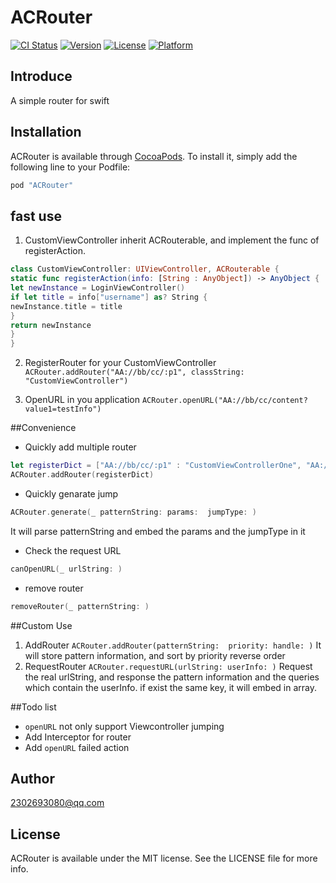 # ACRouter

[![CI Status](http://img.shields.io/travis/260732891@qq.com/ACRouter.svg?style=flat)](https://travis-ci.org/260732891@qq.com/ACRouter)
[![Version](https://img.shields.io/cocoapods/v/ACRouter.svg?style=flat)](http://cocoapods.org/pods/ACRouter)
[![License](https://img.shields.io/cocoapods/l/ACRouter.svg?style=flat)](http://cocoapods.org/pods/ACRouter)
[![Platform](https://img.shields.io/cocoapods/p/ACRouter.svg?style=flat)](http://cocoapods.org/pods/ACRouter)

## Introduce

A simple router for swift

## Installation

ACRouter is available through [CocoaPods](http://cocoapods.org). To install
it, simply add the following line to your Podfile:

```ruby
pod "ACRouter"
```

## fast use

1. CustomViewController inherit ACRouterable, and implement the  func of registerAction.
``` swift
class CustomViewController: UIViewController, ACRouterable {
static func registerAction(info: [String : AnyObject]) -> AnyObject {
let newInstance = LoginViewController()
if let title = info["username"] as? String {
newInstance.title = title
}
return newInstance
}
}
```
2. RegisterRouter for your CustomViewController
`ACRouter.addRouter("AA://bb/cc/:p1", classString: "CustomViewController")`

3. OpenURL in you application
`ACRouter.openURL("AA://bb/cc/content?value1=testInfo")`

##Convenience
- Quickly add multiple router
``` swift
let registerDict = ["AA://bb/cc/:p1" : "CustomViewControllerOne", "AA://ee/ff" : "CustomViewControllerTwo"]
ACRouter.addRouter(registerDict)
```
- Quickly genarate jump
``` swift
ACRouter.generate(_ patternString: params:  jumpType: )
```
It will parse patternString and embed the params and the jumpType in it
- Check the request URL
``` swift
canOpenURL(_ urlString: )
```
- remove router
``` swift
removeRouter(_ patternString: )
```

##Custom Use
1. AddRouter
`ACRouter.addRouter(patternString:  priority: handle: )`
It will store pattern information, and sort by priority reverse order
2. RequestRouter
`ACRouter.requestURL(urlString: userInfo: )`
Request the real urlString, and response the pattern information and the queries which contain the userInfo. if exist the same key, it will embed in array.

##Todo list
- `openURL` not only support Viewcontroller jumping
- Add Interceptor for router
- Add `openURL` failed action

## Author

2302693080@qq.com

## License

ACRouter is available under the MIT license. See the LICENSE file for more info.

